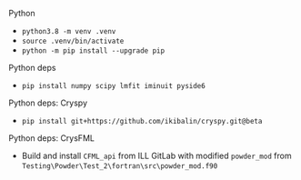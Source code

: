 Python

* `python3.8 -m venv .venv`
* `source .venv/bin/activate`
* `python -m pip install --upgrade pip`

Python deps

* `pip install numpy scipy lmfit iminuit pyside6`

Python deps: Cryspy

* `pip install git+https://github.com/ikibalin/cryspy.git@beta`

Python deps: CrysFML

* Build and install `CFML_api` from ILL GitLab with modified `powder_mod` from `Testing\Powder\Test_2\fortran\src\powder_mod.f90`

